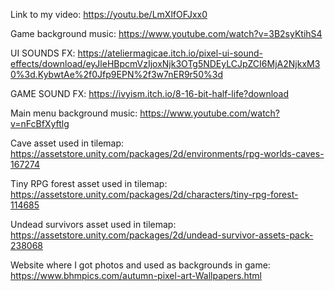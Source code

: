 Link to my video: https://youtu.be/LmXlfOFJxx0

Game background music:
https://www.youtube.com/watch?v=3B2syKtihS4

UI SOUNDS FX:
https://ateliermagicae.itch.io/pixel-ui-sound-effects/download/eyJleHBpcmVzIjoxNjk3OTg5NDEyLCJpZCI6MjA2NjkxM30%3d.KybwtAe%2f0Jfp9EPN%2f3w7nER9r50%3d

GAME SOUND FX:
https://ivyism.itch.io/8-16-bit-half-life?download

Main menu background music:
https://www.youtube.com/watch?v=nFcBfXyftlg

Cave asset used in tilemap:
https://assetstore.unity.com/packages/2d/environments/rpg-worlds-caves-167274

Tiny RPG forest asset used in tilemap:
https://assetstore.unity.com/packages/2d/characters/tiny-rpg-forest-114685

Undead survivors asset used in tilemap: https://assetstore.unity.com/packages/2d/undead-survivor-assets-pack-238068

Website where I got photos and used as backgrounds in game: 
https://www.bhmpics.com/autumn-pixel-art-Wallpapers.html
